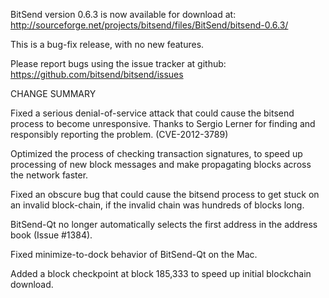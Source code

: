 BitSend version 0.6.3 is now available for download at:
  http://sourceforge.net/projects/bitsend/files/BitSend/bitsend-0.6.3/

This is a bug-fix release, with no new features.

Please report bugs using the issue tracker at github:
  https://github.com/bitsend/bitsend/issues

CHANGE SUMMARY

Fixed a serious denial-of-service attack that could cause the
bitsend process to become unresponsive. Thanks to Sergio Lerner
for finding and responsibly reporting the problem. (CVE-2012-3789)

Optimized the process of checking transaction signatures, to
speed up processing of new block messages and make propagating
blocks across the network faster.

Fixed an obscure bug that could cause the bitsend process to get
stuck on an invalid block-chain, if the invalid chain was
hundreds of blocks long.

BitSend-Qt no longer automatically selects the first address
in the address book (Issue #1384).

Fixed minimize-to-dock behavior of BitSend-Qt on the Mac.

Added a block checkpoint at block 185,333 to speed up initial
blockchain download.
